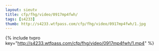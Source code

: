 ```yaml
--- 
layout: sieutv
title: cfp/fhg/video/0917mp4fwh/
tags: [s4233]
thumb: http://s4233.wtfpass.com/cfp/fhg/video/0917mp4fwh/1.jpg
---
```

{% include tvpro key="http://s4233.wtfpass.com/cfp/fhg/video/0917mp4fwh/1.mp4" %} 
